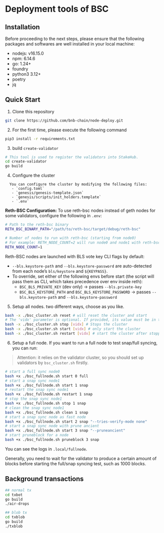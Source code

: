 # Deployment tools of BSC


## Installation
Before proceeding to the next steps, please ensure that the following packages and softwares are well installed in your local machine: 
- nodejs: v16.15.0
- npm: 6.14.6
- go: 1.24+
- foundry
- python3 3.12+
- poetry
- jq


## Quick Start
1. Clone this repository
```bash
git clone https://github.com/bnb-chain/node-deploy.git
```

2. For the first time, please execute the following command
```bash
pip3 install -r requirements.txt
```

3. build `create-validator`

```bash
# This tool is used to register the validators into StakeHub.
cd create-validator
go build
```

4. Configure the cluster
```
  You can configure the cluster by modifying the following files:
   - `config.toml`
   - `genesis/genesis-template.json`
   - `genesis/scripts/init_holders.template`
   - `.env`
```

**Reth-BSC Configuration:**
To use reth-bsc nodes instead of geth nodes for some validators, configure the following in `.env`:
```bash
# Path to the reth-bsc binary
RETH_BSC_BINARY_PATH="/path/to/reth-bsc/target/debug/reth-bsc"

# Number of nodes to run with reth-bsc (starting from node0)
# For example: RETH_NODE_COUNT=2 will run node0 and node1 with reth-bsc, others with geth
RETH_NODE_COUNT=1
```

Reth-BSC nodes are launched with BLS vote key CLI flags by default:
- `--bls.keystore-path` and `--bls.keystore-password` are auto-detected from each node’s `bls/keystore` and `${KEYPASS}`.
- To override, set either of the following envs before start (the script will pass them as CLI, which takes precedence over env inside reth):
  - `BSC_BLS_PRIVATE_KEY` (dev only) → passes `--bls.private-key`
  - `BSC_BLS_KEYSTORE_PATH` and `BSC_BLS_KEYSTORE_PASSWORD` → passes `--bls.keystore-path` and `--bls.keystore-password`


5. Setup all nodes.
two different ways, choose as you like.
```bash
bash -x ./bsc_cluster.sh reset # will reset the cluster and start
# The 'vidx' parameter is optional. If provided, its value must be in the range [0, ${BSC_CLUSTER_SIZE}). If omitted, it affects all clusters.
bash -x ./bsc_cluster.sh stop [vidx] # Stops the cluster
bash -x ./bsc_cluster.sh start [vidx] # only start the cluster
bash -x ./bsc_cluster.sh restart [vidx] # start the cluster after stopping it
```

6. Setup a full node.
If you want to run a full node to test snap/full syncing, you can run:

> Attention: it relies on the validator cluster, so you should set up validators by `bsc_cluster.sh` firstly.

```bash
# start a full sync node0
bash +x ./bsc_fullnode.sh start 0 full
# start a snap sync node1
bash +x ./bsc_fullnode.sh start 1 snap
# restart the snap sync node1
bash +x ./bsc_fullnode.sh restart 1 snap
# stop the snap sync node1
bash +x ./bsc_fullnode.sh stop 1 snap
# clean the snap sync node1
bash +x ./bsc_fullnode.sh clean 1 snap
# start a snap sync node as fast node
bash +x ./bsc_fullnode.sh start 2 snap "--tries-verify-mode none"
# start a snap sync node with prune ancient
bash +x ./bsc_fullnode.sh start 3 snap "--pruneancient"
# start pruneblock for a node
bash +x ./bsc_fullnode.sh pruneblock 3 snap
```

You can see the logs in `.local/fullnode`.

Generally, you need to wait for the validator to produce a certain amount of blocks before starting the full/snap syncing test, such as 1000 blocks.

## Background transactions
```bash
## normal tx
cd txbot
go build
./air-drops

## blob tx
cd txblob
go build
./txblob
```
